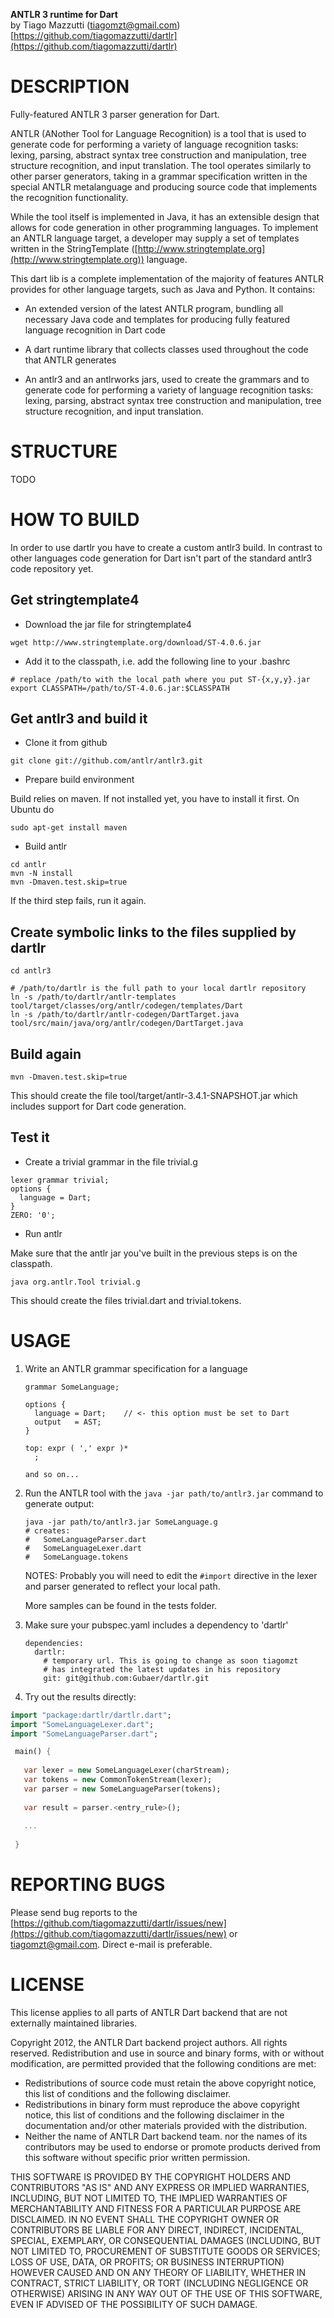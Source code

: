 **ANTLR 3 runtime for Dart**
  <br>by Tiago Mazzutti (tiagomzt@gmail.com)  
  [https://github.com/tiagomazzutti/dartlr](https://github.com/tiagomazzutti/dartlr)	

# DESCRIPTION

Fully-featured ANTLR 3 parser generation for Dart.

ANTLR (ANother Tool for Language Recognition) is a tool that is used to generate
code for performing a variety of language recognition tasks: lexing, parsing,
abstract syntax tree construction and manipulation, tree structure recognition,
and input translation. The tool operates similarly to other parser generators,
taking in a grammar specification written in the special ANTLR metalanguage and
producing source code that implements the recognition functionality.

While the tool itself is implemented in Java, it has an extensible design that
allows for code generation in other programming languages. To implement an
ANTLR language target, a developer may supply a set of templates written in the
StringTemplate ([http://www.stringtemplate.org](http://www.stringtemplate.org)) language.

This dart lib is a complete implementation of the majority of features
ANTLR provides for other language targets, such as Java and Python. It contains:

* An extended version of the latest ANTLR program, bundling all necessary
  Java code and templates for producing fully featured language recognition
  in Dart code

* A dart runtime library that collects classes used throughout the code that
  ANTLR generates
   
* An antlr3 and an antlrworks jars, used to create the grammars and to generate
  code for performing a variety of language recognition tasks: lexing, parsing,
  abstract syntax tree construction and manipulation, tree structure recognition,
  and input translation.

# STRUCTURE

TODO

# HOW TO BUILD
In order to use dartlr you have to create a custom antlr3 build. In contrast to
other languages code generation for Dart isn't part of the standard antlr3 code
repository yet.

## Get stringtemplate4 
  * Download the jar file for stringtemplate4

  ```
  wget http://www.stringtemplate.org/download/ST-4.0.6.jar
  ```

  * Add it to the classpath, i.e. add the following line to your .bashrc

  ```
  # replace /path/to with the local path where you put ST-{x,y,y}.jar
  export CLASSPATH=/path/to/ST-4.0.6.jar:$CLASSPATH
  ```

## Get antlr3 and build it 
  * Clone it from github

  ``` 
  git clone git://github.com/antlr/antlr3.git
  ```

  * Prepare build environment 

  Build relies on maven. If not installed yet, you have to install it first. On Ubuntu do
  ```
  sudo apt-get install maven
  ```

  * Build antlr

  ```
  cd antlr 
  mvn -N install
  mvn -Dmaven.test.skip=true
  ```
  If the third step fails, run it again. 

## Create symbolic links to the files supplied by dartlr

   ```
   cd antlr3

   # /path/to/dartlr is the full path to your local dartlr repository 
   ln -s /path/to/dartlr/antlr-templates tool/target/classes/org/antlr/codegen/templates/Dart  
   ln -s /path/to/dartlr/antlr-codegen/DartTarget.java tool/src/main/java/org/antlr/codegen/DartTarget.java
   ```

## Build again

   ```
   mvn -Dmaven.test.skip=true
   ```    

This should create the file tool/target/antlr-3.4.1-SNAPSHOT.jar which includes support for
Dart code generation.

## Test it
  * Create a trivial grammar in the file trivial.g

  ```
  lexer grammar trivial;
  options {
    language = Dart;
  }
  ZERO: '0';
  ```
  
  * Run antlr

Make sure that the antlr jar you've built in the previous steps is on the classpath.
 
```
java org.antlr.Tool trivial.g
```
This should create the files trivial.dart and trivial.tokens.

# USAGE

1. Write an ANTLR grammar specification for a language

   ```
   grammar SomeLanguage;
   
   options {
     language = Dart;    // <- this option must be set to Dart
     output   = AST;
   }
   
   top: expr ( ',' expr )*
     ;
    
   and so on...
   ```

2. Run the ANTLR tool with the `java -jar path/to/antlr3.jar` command to 
   generate output:
   
   ```
   java -jar path/to/antlr3.jar SomeLanguage.g
   # creates:
   #   SomeLanguageParser.dart
   #   SomeLanguageLexer.dart
   #   SomeLanguage.tokens
   ```

   NOTES: Probably you will need to edit the `#import` directive in the 
	  lexer and parser generated to reflect your local path.
	 
	  More samples can be found in the tests folder.
	 
3. Make sure your pubspec.yaml includes a dependency to 'dartlr'

   ```
   dependencies:
   	 dartlr:
   	   # temporary url. This is going to change as soon tiagomzt
   	   # has integrated the latest updates in his repository 
   	   git: git@github.com:Gubaer/dartlr.git 	 
   ```	 

4. Try out the results directly:

 ```dart
 import "package:dartlr/dartlr.dart";
 import "SomeLanguageLexer.dart";
 import "SomeLanguageParser.dart";

  main() {
  
    var lexer = new SomeLanguageLexer(charStream);
    var tokens = new CommonTokenStream(lexer);
    var parser = new SomeLanguageParser(tokens);
  
    var result = parser.<entry_rule>();
    
    ...
    
  }
  ```

# REPORTING BUGS

Please send bug reports to the <br>
[https://github.com/tiagomazzutti/dartlr/issues/new](https://github.com/tiagomazzutti/dartlr/issues/new) or
tiagomzt@gmail.com.  Direct e-mail is preferable.

# LICENSE

This license applies to all parts of ANTLR Dart backend that are not 
externally maintained libraries. 

Copyright 2012, the ANTLR Dart backend project authors. All rights 
reserved. Redistribution and use in source and binary forms, with or 
without modification, are permitted provided that the following 
conditions are met:

  * Redistributions of source code must retain the above copyright
    notice, this list of conditions and the following disclaimer.
  * Redistributions in binary form must reproduce the above
    copyright notice, this list of conditions and the following
    disclaimer in the documentation and/or other materials provided
    with the distribution.
  * Neither the name of ANTLR Dart backend team. nor the names of its
    contributors may be used to endorse or promote products derived
    from this software without specific prior written permission.

THIS SOFTWARE IS PROVIDED BY THE COPYRIGHT HOLDERS AND CONTRIBUTORS
"AS IS" AND ANY EXPRESS OR IMPLIED WARRANTIES, INCLUDING, BUT NOT
LIMITED TO, THE IMPLIED WARRANTIES OF MERCHANTABILITY AND FITNESS FOR
A PARTICULAR PURPOSE ARE DISCLAIMED. IN NO EVENT SHALL THE COPYRIGHT
OWNER OR CONTRIBUTORS BE LIABLE FOR ANY DIRECT, INDIRECT, INCIDENTAL,
SPECIAL, EXEMPLARY, OR CONSEQUENTIAL DAMAGES (INCLUDING, BUT NOT
LIMITED TO, PROCUREMENT OF SUBSTITUTE GOODS OR SERVICES; LOSS OF USE,
DATA, OR PROFITS; OR BUSINESS INTERRUPTION) HOWEVER CAUSED AND ON ANY
THEORY OF LIABILITY, WHETHER IN CONTRACT, STRICT LIABILITY, OR TORT
(INCLUDING NEGLIGENCE OR OTHERWISE) ARISING IN ANY WAY OUT OF THE USE
OF THIS SOFTWARE, EVEN IF ADVISED OF THE POSSIBILITY OF SUCH DAMAGE.
